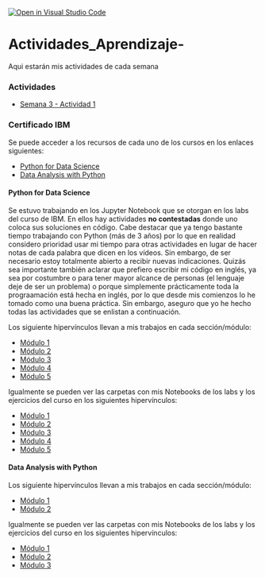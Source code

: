 [![Open in Visual Studio Code](https://classroom.github.com/assets/open-in-vscode-c66648af7eb3fe8bc4f294546bfd86ef473780cde1dea487d3c4ff354943c9ae.svg)](https://classroom.github.com/online_ide?assignment_repo_id=8453730&assignment_repo_type=AssignmentRepo)
# Actividades_Aprendizaje-
Aqui estarán mis actividades de cada semana

### Actividades
- [Semana 3 - Actividad 1](Week3/Activity1.ipynb)

### Certificado IBM

Se puede acceder a los recursos de cada uno de los cursos en los enlaces siguientes:
- [Python for Data Science](IBM_certificate/Python_Data_Science/)
- [Data Analysis with Python](IBM_certificate/Data_Analysis_Python/)

#### Python for Data Science

Se estuvo trabajando en los Jupyter Notebook que se otorgan en los labs del curso de IBM. En ellos hay actividades **no contestadas** donde uno coloca sus soluciones en código. Cabe destacar que ya tengo bastante tiempo trabajando con Python (más de 3 años) por lo que en realidad considero prioridad usar mi tiempo para otras actividades en lugar de hacer notas de cada palabra que dicen en los vídeos. Sin embargo, de ser necesario estoy totalmente abierto a recibir nuevas indicaciones. Quizás sea importante también aclarar que prefiero escribir mi código en inglés, ya sea por costumbre o para tener mayor alcance de personas (el lenguaje deje de ser un problema) o porque simplemente prácticamente toda la prograamación está hecha en inglés, por lo que desde mis comienzos lo he tomado como una buena práctica. Sin embargo, aseguro que yo he hecho todas las actividades que se enlistan a continuación.

Los siguiente hipervínculos llevan a mis trabajos en cada sección/módulo:

- [Módulo 1](IBM_certificate/Python_Data_Science/Modulo1.ipynb)
- [Módulo 2](IBM_certificate/Python_Data_Science/Modulo2.ipynb)
- [Módulo 3](IBM_certificate/Python_Data_Science/Modulo3.ipynb)
- [Módulo 4](IBM_certificate/Python_Data_Science/Modulo4.ipynb)
- [Módulo 5](IBM_certificate/Python_Data_Science/Modulo5.ipynb)

Igualmente se pueden ver las carpetas con mis Notebooks de los labs y los ejercicios del curso en los siguientes hipervínculos:

- [Módulo 1](IBM_certificate/Python_Data_Science/Module_1)
- [Módulo 2](IBM_certificate/Python_Data_Science/Module_2)
- [Módulo 3](IBM_certificate/Python_Data_Science/Module_3)
- [Módulo 4](IBM_certificate/Python_Data_Science/Module_4)
- [Módulo 5](IBM_certificate/Python_Data_Science/Module_5)


#### Data Analysis with Python

Los siguiente hipervínculos llevan a mis trabajos en cada sección/módulo:

- [Módulo 1](IBM_certificate/Data_Analysis_Python/Modulo1.ipynb)
- [Módulo 2](IBM_certificate/Data_Analysis_Python/Modulo2.ipynb)

Igualmente se pueden ver las carpetas con mis Notebooks de los labs y los ejercicios del curso en los siguientes hipervínculos:

- [Módulo 1](IBM_certificate/Data_Analysis_Python/Module_1)
- [Módulo 2](IBM_certificate/Data_Analysis_Python/Module_2)
- [Módulo 3](IBM_certificate/Data_Analysis_Python/Module_3)
